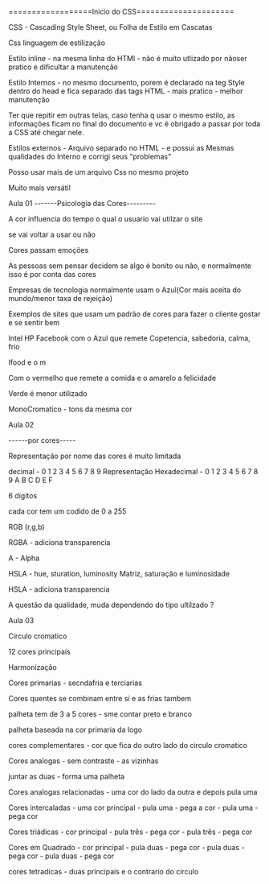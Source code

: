 ==================Inicio do CSS=====================

CSS - Cascading Style Sheet, ou Folha de Estilo em Cascatas

Css linguagem de estilização

Estilo inline - na mesma linha do HTMl - não é muito utlizado por nãoser pratico e dificultar a manutenção

Estilo Internos - no mesmo documento, porem é declarado na teg Style dentro do head e fica separado das tags HTML - mais pratico - melhor manutenção

Ter que repitir em outras telas, caso tenha q usar o mesmo estilo, as informações ficam no final do documento e vc é obrigado a passar por toda a CSS até chegar nele.

Estilos externos - Arquivo separado no HTML - e possui as Mesmas qualidades do Interno e corrigi seus "problemas" 

Posso usar mais de um arquivo Css no mesmo projeto

Muito mais versátil



Aula 01 
-------Psicologia das Cores---------

A cor influencia do tempo o qual o usuario vai utilzar o site 

se vai voltar a usar ou não

Cores passam emoções 

As pessoas sem pensar decidem se algo é bonito ou não,  e normalmente isso é por conta das cores

Empresas de tecnologia normalmente usam o Azul(Cor mais aceita do mundo/menor taxa de rejeição)

Exemplos de sites que usam um padrão de cores para fazer o cliente gostar e se sentir bem 

Intel 
HP
Facebook 
com o Azul que remete Copetencia, sabedoria, calma, frio

Ifood e o m

Com o vermelho que remete a comida e o amarelo a felicidade


Verde é menor utilizado 

MonoCromatico - tons da mesma cor 


Aula 02

------por cores-----

Representação por nome das cores é muito limitada 

decimal - 0 1 2 3 4 5 6 7 8 9
Representação Hexadecimal - 0 1 2 3 4 5 6 7 8 9 A B C D E F 

6 digitos 

cada cor tem um codido de 0 a 255

RGB 
(r,g,b)

RGBA - adiciona transparencia 

A - Alpha

HSLA - hue, sturation, luminosity
Matriz, saturação e luminosidade 

HSLA - adiciona transparencia 

A questão da qualidade, muda dependendo do tipo ultilzado ?

Aula 03

Círculo cromatico 

12 cores principais 

Harmonização

Cores primarias - secndafria e terciarias

Cores quentes se combinam entre si e as frias tambem 

palheta tem de 3 a 5 cores - sme contar preto e branco 

palheta baseada na cor primaria da logo 

cores complementares - cor que fica do outro lado do circulo cromatico 

Cores analogas - sem contraste - as vizinhas 


juntar as duas - forma uma palheta 


Cores analogas relacionadas - uma cor do lado da outra e depois pula uma 

Cores intercaladas - uma cor principal - pula uma - pega a cor - pula uma - pega cor 


Cores triádicas - cor principal - pula três - pega cor - pula três - pega cor

Cores em Quadrado - cor principal - pula duas - pega cor - pula duas - pega cor - pula duas - pega cor

cores tetradicas - duas principais e o contrario do circulo 













